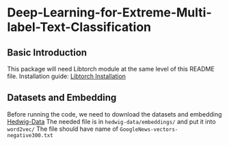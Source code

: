 # Deep-Learning-for-Extreme-Multi-label-Text-Classification

## Basic Introduction
This package will need Libtorch module at the same level of this README file.
Installation guide: [Libtorch Installation](https://pytorch.org/cppdocs/installing.html)

## Datasets and Embedding
Before running the code, we need to download the datasets and embedding
[Hedwig-Data](https://git.uwaterloo.ca/jimmylin/hedwig-data)
The needed file is in `hedwig-data/embeddings/` and put it into `word2vec/`
The file should have name of `GoogleNews-vectors-negative300.txt`